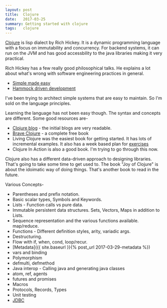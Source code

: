 ```yaml
---
layout: post
title:  Clojure
date:   2017-03-25
summary: Getting started with clojure
tags:   clojure
---
```


[Clojure](https://clojure.org/) is lisp dialect by Rich Hickey. It is a dynamic programming language with a focus on immutability and concurrency. For backend systems, it can run on the JVM and has good accessbility to the java libraries making it very practical.

Rich Hickey has a few really good philosophical talks. He explains a lot about what's wrong with software engineering practices in general.

* [Simple made easy](https://www.infoq.com/presentations/Simple-Made-Easy)
* [Hammock driven development](https://www.youtube.com/watch?v=f84n5oFoZBc)

I've been trying to architect simple systems that are easy to maintain. So I'm sold on the language principles.

Learning the language has not been easy though. The syntax and concepts are different. Some good resources are-

* [Clojure blog](https://aphyr.com/tags/Clojure-from-the-ground-up) - the initial blogs are very readable.
* [Brave Clojure](http://www.braveclojure.com/clojure-for-the-brave-and-true/) - a complete free book
* Living Clojure was the easiest book for getting started. It has lots of incremental examples. It also has a week based plan for [exercises](http://4clojure.com)
* Clojure In Action is also a good book. I'm trying to go through this now.

Clojure also has a different data-driven approach to designing libraries. That's going to take some time to get used to. The book "Joy of Clojure" is about the idoimatic way of doing things. That's another book to read in the future.

Various Concepts-

* Parentheses and prefix notation.
* Basic scalar types, Symbols and Keywords.
* Lists - Function calls vs pure data.
* Immutable persistent data structures. Sets, Vectors, Maps in addition to Lists.
* Sequence representation and the various functions available. map/reduce.
* Functions - Different definition styles, arity, variadic args.
* Destructuring.
* Flow with if, when, cond, loop/recur.
* [Metadata]({{ site.baseurl }}{% post_url 2017-03-29-metadata %})
* vars and binding
* Polymorphism
* defmulti, defmethod
* Java interop - Calling java and generating java classes
* atom, ref, agents
* futures and promises
* Macros
* Protocols, Records, Types
* Unit testing
* [JDBC](http://clojure-doc.org/articles/ecosystem/java_jdbc/home.html)
